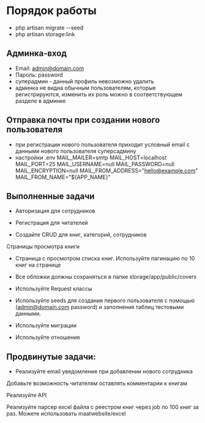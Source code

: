 # Порядок работы

- php artisan migrate --seed
- php artisan storage:link


## Админка-вход

- Email: admin@domain.com
- Пароль: password
- суперадмин - данный профиль невозможно удалить
- админка не видна обычным пользователям, которые регистрируются, изменить их роль можно в соответствующем разделе в админке

## Отправка почты при создании нового пользователя

- при регистрации нового пользователя приходит условный email с данными нового пользователя суперсадмину
- настройки .env 
  MAIL_MAILER=smtp
  MAIL_HOST=localhost
  MAIL_PORT=25
  MAIL_USERNAME=null
  MAIL_PASSWORD=null
  MAIL_ENCRYPTION=null
  MAIL_FROM_ADDRESS="hello@example.com"
  MAIL_FROM_NAME="${APP_NAME}"


## Выполненные задачи

- Авторизация для сотрудников

- Регистрация для читателей

- Создайте CRUD для книг, категорий, сотрудников

Страницы просмотра книги

- Страница с просмотром списка книг. Используйте пагинацию по 10 книг на странице

- Все обложки должны сохраняться в папке storage/app/public/covers

- Используйте Request классы

- Используйте seeds для создания первого пользователя с помощью (admin@domain.com password) и заполнения таблиц тестовыми данными. 

- Используйте миграции

- Используйте отношения


## Продвинутые задачи:

- Реализуйте email уведомление при добавлении нового сотрудника

Добавьте возможность читателям оставлять комментарии к книгам

Реализуйте API

Реализуйте парсер excel файла с реестром книг через job по 100 книг за раз. Можете использовать maatwebsite/excel
